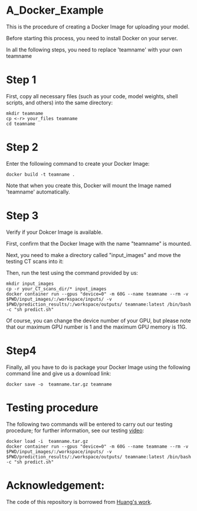 # A_Docker_Example
This is the procedure of creating a Docker Image for uploading your model.

Before starting this process, you need to install Docker on your server.

In all the following steps, you need to replace 'teamname' with your own teamname
# Step 1
First, copy all necessary files (such as your code, model weights, shell scripts, and others) into the same directory:
```
mkdir teamname
cp <-r> your_files teamname
cd teamname
```

# Step 2
Enter the following command to create your Docker Image:
```
docker build -t teamname .
```

Note that when you create this, Docker will mount the Image named 'teamname' automatically.

# Step 3

Verify if your Dokcer Image is available.

First, confirm that the Docker Image with the name "teamname" is mounted.

Next, you need to make a directory called "input_images" and move the testing CT scans into it:

Then, run the test using the command provided by us:
```
mkdir input_images
cp -r your_CT_scans_dir/* input_images
docker container run --gpus "device=0" -m 60G --name teamname --rm -v $PWD/input_images/:/workspace/inputs/ -v $PWD/prediction_results/:/workspace/outputs/ teamname:latest /bin/bash -c "sh predict.sh"
```

Of course, you can change the device number of your GPU, but please note that our maximum GPU number is 1 and the maximum GPU memory is 11G.


# Step4
Finally, all you have to do is package your Docker Image using the following command line and give us a download link:
```
docker save -o  teamname.tar.gz teamname
```

# Testing procedure

The following two commands will be entered to carry out our testing procedure; for further information, see our testing [video](https://github.com/Meiyan88/A_Docker_Example_for_ISICDM2023/blob/main/testing_stage.mp4):
```
docker load -i  teamname.tar.gz
docker container run --gpus "device=0" -m 60G --name teamname --rm -v $PWD/input_images/:/workspace/inputs/ -v $PWD/prediction_results/:/workspace/outputs/ teamname:latest /bin/bash -c "sh predict.sh"
```

# Acknowledgement:

The code of this repository is borrowed from [Huang's work](https://github.com/Ziyan-Huang/FLARE22).
